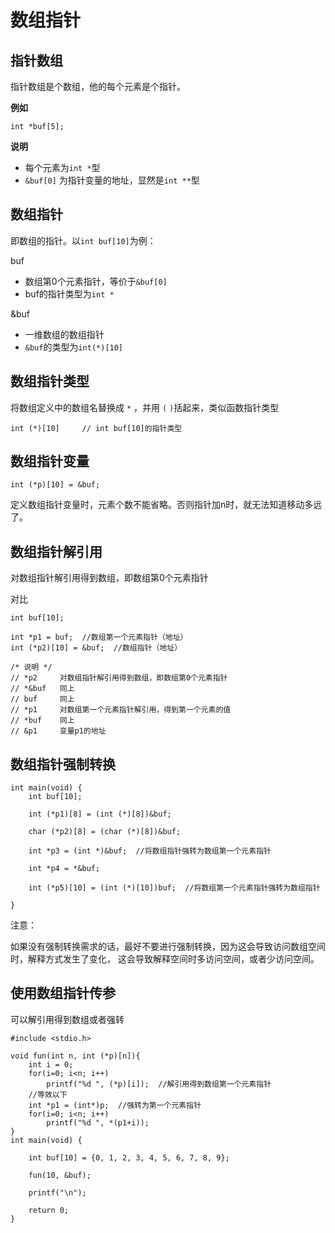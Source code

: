 # 数组指针

## 指针数组

指针数组是个数组，他的每个元素是个指针。

**例如**

```
int *buf[5];
```

**说明**

- 每个元素为`int *`型
- `&buf[0]` 为指针变量的地址，显然是`int **`型

## 数组指针

即数组的指针。以`int buf[10]`为例：

buf

- 数组第0个元素指针，等价于`&buf[0]`
- buf的指针类型为`int *`

&buf

- 一维数组的数组指针
- `&buf`的类型为`int(*)[10]`

## 数组指针类型

将数组定义中的数组名替换成 `*` ，并用 `(` `)`括起来，类似函数指针类型

```
int (*)[10]     // int buf[10]的指针类型
```

## 数组指针变量

```
int (*p)[10] = &buf;
```

定义数组指针变量时，元素个数不能省略。否则指针加n时，就无法知道移动多远了。

## 数组指针解引用

对数组指针解引用得到数组，即数组第0个元素指针

对比

```
int buf[10];

int *p1 = buf;  //数组第一个元素指针（地址）
int (*p2)[10] = &buf;  //数组指针（地址）

/* 说明 */
// *p2     对数组指针解引用得到数组，即数组第0个元素指针
// *&buf   同上
// buf     同上
// *p1     对数组第一个元素指针解引用，得到第一个元素的值
// *buf    同上
// &p1     变量p1的地址
```

## 数组指针强制转换

```
int main(void) {
    int buf[10];

    int (*p1)[8] = (int (*)[8])&buf;

    char (*p2)[8] = (char (*)[8])&buf;

    int *p3 = (int *)&buf;  //将数组指针强转为数组第一个元素指针

    int *p4 = *&buf;

    int (*p5)[10] = (int (*)[10])buf;  //将数组第一个元素指针强转为数组指针

}
```
注意：

如果没有强制转换需求的话，最好不要进行强制转换，因为这会导致访问数组空间时，解释方式发生了变化， 这会导致解释空间时多访问空间，或者少访问空间。

## 使用数组指针传参

可以解引用得到数组或者强转

```
#include <stdio.h>

void fun(int n, int (*p)[n]){
    int i = 0;
    for(i=0; i<n; i++)
        printf("%d ", (*p)[i]);  //解引用得到数组第一个元素指针
    //等效以下
    int *p1 = (int*)p;  //强转为第一个元素指针
    for(i=0; i<n; i++)
        printf("%d ", *(p1+i));
}
int main(void) {

    int buf[10] = {0, 1, 2, 3, 4, 5, 6, 7, 8, 9};

    fun(10, &buf);

    printf("\n");

    return 0;
}
```
